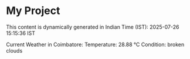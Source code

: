# My Project

This content is dynamically generated in Indian Time (IST): 2025-07-26 15:15:36 IST


Current Weather in Coimbatore:
Temperature: 28.88 °C
Condition: broken clouds
